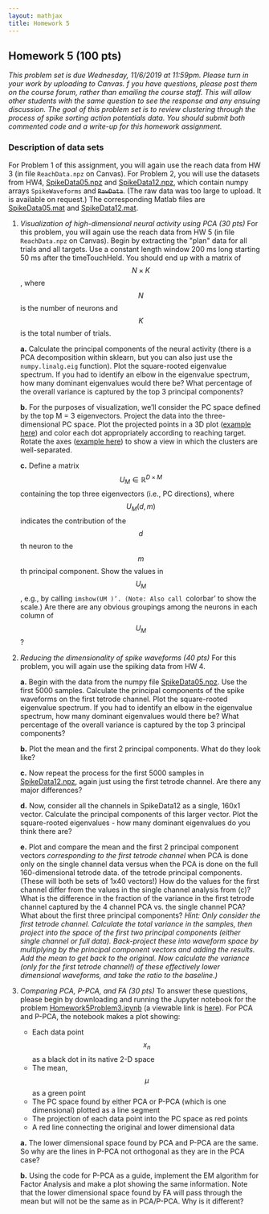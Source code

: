 ```yaml
---
layout: mathjax
title: Homework 5
---
```


## Homework 5 (100 pts)

_This problem set is due Wednesday, 11/6/2019 at 11:59pm. Please turn in your
work by uploading to Canvas. f you have questions, please post them on the
course forum, rather than emailing the course staff. This will allow other
students with the same question to see the response and any ensuing discussion.
The goal of this problem set is to review clustering through the process of
spike sorting action potentials data. You should submit both commented code and
a write-up for this homework assignment._


### Description of data sets
For Problem 1 of this assignment, you will again use the reach data from HW 3
(in file `ReachData.npz` on Canvas).  For Problem 2, you will use the datasets
from HW4, [SpikeData05.npz](SpikeData05.npz) and
[SpikeData12.npz](SpikeData12.npz), which contain numpy arrays `SpikeWaveforms`
and ~~`RawData`~~. (The raw data was too large to upload. It is available on
request.) The  corresponding Matlab files are
[SpikeData05.mat](SpikeData05.mat) and [SpikeData12.mat](SpikeData12.mat).

1. _Visualization of high-dimensional neural activity using PCA (30 pts)_
  For this problem, you will again use the reach data from HW 5 (in file
  `ReachData.npz` on Canvas). Begin by extracting the "plan" data for all trials
  and all targets. Use a constant length window 200 ms long starting 50 ms after
  the timeTouchHeld. You should end up with a matrix of $$N \times K$$, where
  $$N$$ is the number of neurons and $$K$$ is the total number of trials.

    **a.** Calculate the principal components of the neural activity (there is a
    PCA decomposition within sklearn, but you can also just use the
    `numpy.linalg.eig` function). Plot the square-rooted eigenvalue spectrum.
    If you had to identify an elbow in the eigenvalue spectrum, how many
    dominant eigenvalues would there be? What percentage of the overall
    variance is captured by the top 3 principal components?

    **b.** For the purposes of visualization, we’ll consider the PC space defined by
    the top M = 3 eigenvectors. Project the data into the three-dimensional PC
    space. Plot the projected points in a 3D plot
    ([example here](http://matplotlib.org/mpl_toolkits/mplot3d/tutorial.html)) and
    color each dot appropriately according to reaching target. Rotate the axes
    ([example here](http://matplotlib.org/examples/mplot3d/rotate_axes3d_demo.html))
    to show a view in which the clusters are well-separated.

    **c.** Define a matrix $$U_M \in \mathbb{R}^{D \times M}$$ containing the
    top three eigenvectors (i.e., PC directions), where $$U_M (d, m)$$ indicates
    the contribution of the $$d$$th neuron to the $$m$$th principal component.
    Show the values in $$U_M$$, e.g., by calling `imshow(UM )’. (Note: Also
    call `colorbar’ to show the scale.) Are there are any obvious groupings
    among the neurons in each column of $$U_M$$?

2. _Reducing the dimensionality of spike waveforms (40 pts)_
  For this problem, you will again use the spiking data from HW 4.

    **a.** Begin with the data from the numpy file
    [SpikeData05.npz](SpikeData05.npz). Use the first 5000 samples. Calculate
    the principal components of the spike waveforms on the first tetrode channel.
    Plot the square-rooted eigenvalue spectrum. If you had to identify an elbow
    in the eigenvalue spectrum, how many dominant eigenvalues would there be?
    What percentage of the overall variance is captured by the top 3 principal
    components?

    **b.** Plot the mean and the first 2 principal components. What do they
    look like?

    **c.** Now repeat the process for the first 5000 samples in
    [SpikeData12.npz](SpikeData12.npz), again just using the first tetrode
    channel. Are there any major differences?

    **d.** Now, consider all the channels in SpikeData12 as a single, 160x1
    vector. Calculate the principal components of this larger vector. Plot
    the square-rooted eigenvalues - how many dominant eigenvalues do you
    think there are?

    **e.** Plot and compare the mean and the first 2 principal component vectors
    *corresponding to the first tetrode channel*
    when PCA is done only on the single channel data versus when the PCA is done
    on the full 160-dimensional tetrode data. of the tetrode
    principal components. (These will both be sets of 1x40 vectors!)
    How do the values for the first channel differ
    from the values in the single channel analysis from (c)? What is the
    difference in the fraction of the variance in the first tetrode channel
    captured by the 4 channel PCA vs. the single channel PCA? What about
    the first three principal components? _Hint: Only consider
    the first tetrode channel. Calculate the total variance in the samples,
    then project into the space of the first two principal components (either
    single channel or full data). Back-project these into waveform space
    by multiplying by the principal component vectors and adding the results.
    Add the mean to get back to the original. Now calculate the variance (only
    for the first tetrode channel!) of these effectively lower dimensional
    waveforms, and take the ratio to the baseline.)_

3. _Comparing PCA, P-PCA, and FA (30 pts)_
    To answer these questions, please begin by downloading and running the
    Jupyter notebook for the problem
    [Homework5Problem3.ipynb](https://elec548.github.io/Assignments/Homework5Problem3.ipynb)
    (a viewable link is [here](https://github.com/elec548/elec548.github.io/blob/master/Assignments/Homework5Problem3.ipynb)).
    For PCA and P-PCA, the notebook makes a plot showing:
      - Each data point $$x_n$$ as a black dot in its native 2-D space
      - The mean, $$\mu$$  as a green point
      - The PC space found by either PCA or P-PCA (which is one dimensional)
      plotted as a line segment
      - The projection of each data point into the PC space as red points
      - A red line connecting the original and lower dimensional data

    **a.** The lower dimensional space found by PCA and P-PCA are the same.
    So why are the lines in P-PCA not orthogonal as they are in the PCA
    case?

    **b.** Using the code for P-PCA as a guide, implement the EM algorithm
    for Factor Analysis and make a plot showing the same information. Note that
    the lower dimensional space found by FA will pass through the mean but
    will not be the same as in PCA/P-PCA. Why is it different?
